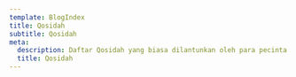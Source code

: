 ```yaml
---
template: BlogIndex
title: Qosidah
subtitle: Qosidah
meta:
  description: Daftar Qosidah yang biasa dilantunkan oleh para pecinta sholawat
  title: Qosidah
---
```


